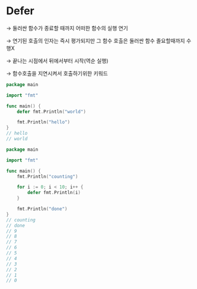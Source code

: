 # Defer

→ 둘러싼 함수가 종료할 때까지 어떠한 함수의 실행 연기

→ 연기된 호출의 인자는 즉시 평가되지만 그 함수 호출은 둘러싼 함수 졸요할때까지 수행X

→ 끝나는 시점에서 뒤에서부터 시작(역순 실행)

→ 함수호출을 지연시켜서 호출하기위한 키워드

```go
package main

import "fmt"

func main() {
	defer fmt.Println("world")

	fmt.Println("hello")
}
// hello
// world
```

```go
package main

import "fmt"

func main() {
	fmt.Println("counting")

	for i := 0; i < 10; i++ {
		defer fmt.Println(i)
	}

	fmt.Println("done")
}
// counting
// done
// 9
// 8
// 7
// 6
// 5
// 4
// 3
// 2
// 1
// 0
```